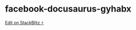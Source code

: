 # facebook-docusaurus-gyhabx

[Edit on StackBlitz ⚡️](https://stackblitz.com/edit/facebook-docusaurus-gyhabx)